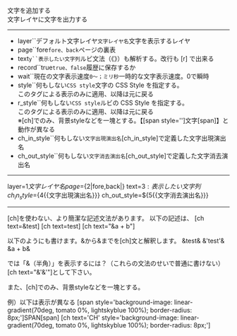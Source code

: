 文字を追加する  
文字レイヤに文字を出力する

***
- layer``デフォルト文字レイヤ`文字レイヤ名`文字を表示するレイヤ
- page``fore`fore、back`ページの裏表
- text`y``表示したい文字列`ルビ文法（《》）も解析する。改行も [r] で出来る
- record``true`true、false`履歴に保存するか
- wait``現在の文字表示速度`0〜；ミリ秒`一時的な文字表示速度。0で瞬時
- style``何もしない`CSS style`文字の CSS Style を指定する。<br/>このタグによる表示のみに適用、以降は元に戻る
- r_style``何もしない`CSS style`ルビの CSS Style を指定する。<br/>このタグによる表示のみに適用、以降は元に戻る<br/>※[ch]でのみ、背景styleなどを一塊とする。【[span style='']文字[span]】と動作が異なる
- ch_in_style``何もしない`文字出現演出名`[ch_in_style]で定義した文字出現演出名
- ch_out_style``何もしない`文字消去演出名`[ch_out_style]で定義した文字消去演出名

***
layer=${1{{文字レイヤ名}}} page=${2|fore,back|} text=${3:表示したい文字列} ch_in_style=${4{{文字出現演出名}}} ch_out_style=${5{{文字消去演出名}}}

***
[ch]を使わない、より簡潔な記述文法があります。
以下の記述は、
[ch text=&test]
[ch text=test]
[ch text="&a + b"]

以下のようにも書けます。&から&までを[ch]文と解釈します。
&test&
&'test'&
&a + b&

では「&（半角）」を表示するには？（これらの文法のせいで普通に書けない）
[ch text="&'&'"]として下さい。

また、[ch]でのみ、背景styleなどを一塊とする。

例）以下は表示が異なる
[span style='background-image: linear-gradient(70deg, tomato 0%, lightskyblue 100%); border-radius: 8px;']SPAN[span]
[ch text='CH' style='background-image: linear-gradient(70deg, tomato 0%, lightskyblue 100%); border-radius: 8px;']
